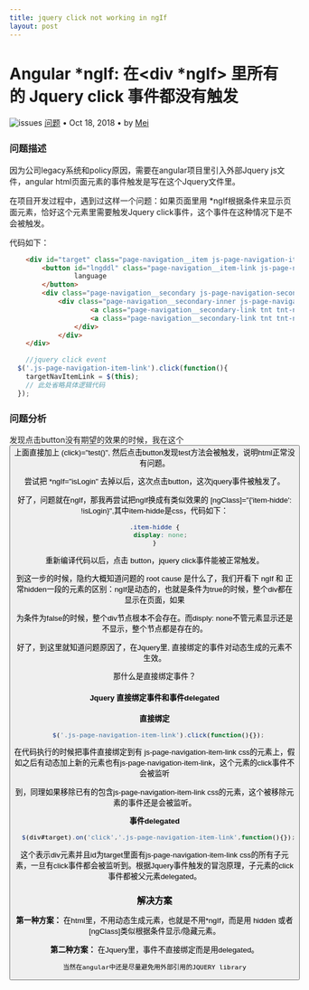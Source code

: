 ```yaml
---
title: jquery click not working in ngIf
layout: post
---
```


# Angular *ngIf: 在<div *ngIf> 里所有的 Jquery click 事件都没有触发
<div class="title-meta">
    <span><img class="title-category-img" src="../../../assets/images/categories/bug.svg" alt="issues"></span>
    <span><a class="github-link" href="/2018/09/19/issues.html">问题</a></span>
    <span class="title-bullet">•</span>
    <span>Oct 18, 2018</span>
    <span class="title-bullet">•</span>
    <span>by <a class="github-link" href="http://github.com/limeii" title="http://github.com/limeii">Mei</a></span>
</div>

### 问题描述

因为公司legacy系统和policy原因，需要在angular项目里引入外部Jquery js文件，angular html页面元素的事件触发是写在这个Jquery文件里。


在项目开发过程中，遇到过这样一个问题：如果页面里用 *ngIf根据条件来显示页面元素，恰好这个元素里需要触发Jquery click事件，这个事件在这种情况下是不会被触发。


代码如下：

```html
    <div id="target" class="page-navigation__item js-page-navigation-item" *ngIf="isLogin">
        <button id="lngddl" class="page-navigation__item-link js-page-navigation-item-link tnt tnt-nav-link3 text-transform-none">
                language
        </button>
        <div class="page-navigation__secondary js-page-navigation-secondary">
            <div class="page-navigation__secondary-inner js-page-navigation-secondary-inner">
                    <a class="page-navigation__secondary-link tnt tnt-nav-sec-link5 showPointer text-transform-none">English</a>
                    <a class="page-navigation__secondary-link tnt tnt-nav-sec-link5 showPointer text-transform-none">español</a>
                </div>
            </div>
    </div>
```

```js
    //jquery click event
  $('.js-page-navigation-item-link').click(function(){
    targetNavItemLink = $(this);
    // 此处省略具体逻辑代码
  });
```

### 问题分析

发现点击button没有期望的效果的时候，我在这个<button>上面直接加上 (click)="test()", 然后点击button发现test方法会被触发，说明html正常没有问题。


尝试把 *ngIf="isLogin" 去掉以后，这次点击button，这次jquery事件被触发了。


好了，问题就在ngIf，那我再尝试把ngIf换成有类似效果的 [ngClass]="{'item-hidde': !isLogin}",其中item-hidde是css，代码如下：
```css
.item-hidde {
    display: none; 
}
```
重新编译代码以后，点击 button，jquery click事件能被正常触发。


到这一步的时候，隐约大概知道问题的 root cause 是什么了，我们开看下 ngIf 和 正常hidden一段的元素的区别：ngIf是动态的，也就是条件为true的时候，整个div都在显示在页面，如果

为条件为false的时候，整个div节点根本不会存在。而disply: none不管元素显示还是不显示，整个节点都是存在的。


好了，到这里就知道问题原因了，在Jquery里, 直接绑定的事件对动态生成的元素不生效。


那什么是直接绑定事件？

#### Jquery 直接绑定事件和事件delegated

**直接绑定**
```js
  $('.js-page-navigation-item-link').click(function(){});
```
在代码执行的时候把事件直接绑定到有 js-page-navigation-item-link css的元素上，假如之后有动态加上新的元素也有js-page-navigation-item-link，这个元素的click事件不会被监听

到，同理如果移除已有的包含js-page-navigation-item-link css的元素，这个被移除元素的事件还是会被监听。


**事件delegated**

```js
  $(div#target).on('click','.js-page-navigation-item-link',function(){});
```
这个表示div元素并且id为target里面有js-page-navigation-item-link css的所有子元素，一旦有click事件都会被监听到。根据Jquery事件触发的冒泡原理，子元素的click事件都被父元素delegated。

### 解决方案

**第一种方案：** 在html里，不用动态生成元素，也就是不用*ngIf，而是用 hidden 或者 [ngClass]类似根据条件显示/隐藏元素。


**第二种方案：** 在Jquery里，事件不直接绑定而是用delegated。



```
当然在angular中还是尽量避免用外部引用的JQUERY library
```